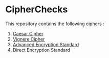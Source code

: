 # CipherChecks

This repository contains the following ciphers : 

1. [Caesar Cipher](https://en.wikipedia.org/wiki/Caesar_cipher)
2. [Vignere Cipher](https://en.wikipedia.org/wiki/Vigen%C3%A8re_cipher)
3. [Advanced Encryption Standard](https://en.wikipedia.org/wiki/Advanced_Encryption_Standard)
4. Direct Encryption Standard
